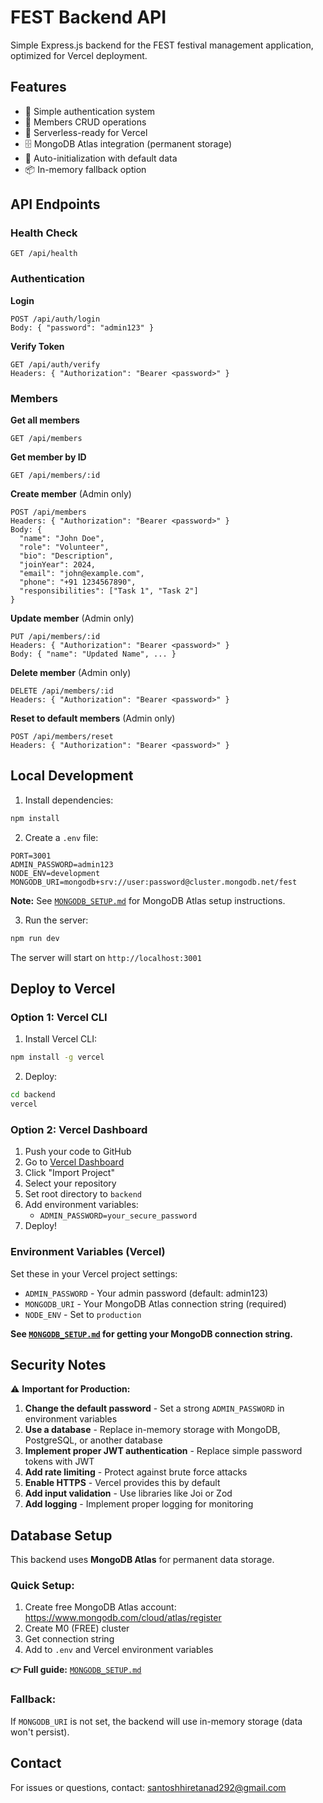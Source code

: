 # FEST Backend API

Simple Express.js backend for the FEST festival management application, optimized for Vercel deployment.

## Features

- 🔐 Simple authentication system
- 👥 Members CRUD operations
- 🚀 Serverless-ready for Vercel
- 🗄️ MongoDB Atlas integration (permanent storage)
- 💾 Auto-initialization with default data
- 📦 In-memory fallback option

## API Endpoints

### Health Check
```
GET /api/health
```

### Authentication

**Login**
```
POST /api/auth/login
Body: { "password": "admin123" }
```

**Verify Token**
```
GET /api/auth/verify
Headers: { "Authorization": "Bearer <password>" }
```

### Members

**Get all members**
```
GET /api/members
```

**Get member by ID**
```
GET /api/members/:id
```

**Create member** (Admin only)
```
POST /api/members
Headers: { "Authorization": "Bearer <password>" }
Body: {
  "name": "John Doe",
  "role": "Volunteer",
  "bio": "Description",
  "joinYear": 2024,
  "email": "john@example.com",
  "phone": "+91 1234567890",
  "responsibilities": ["Task 1", "Task 2"]
}
```

**Update member** (Admin only)
```
PUT /api/members/:id
Headers: { "Authorization": "Bearer <password>" }
Body: { "name": "Updated Name", ... }
```

**Delete member** (Admin only)
```
DELETE /api/members/:id
Headers: { "Authorization": "Bearer <password>" }
```

**Reset to default members** (Admin only)
```
POST /api/members/reset
Headers: { "Authorization": "Bearer <password>" }
```

## Local Development

1. Install dependencies:
```bash
npm install
```

2. Create a `.env` file:
```
PORT=3001
ADMIN_PASSWORD=admin123
NODE_ENV=development
MONGODB_URI=mongodb+srv://user:password@cluster.mongodb.net/fest
```

**Note:** See [`MONGODB_SETUP.md`](MONGODB_SETUP.md) for MongoDB Atlas setup instructions.

3. Run the server:
```bash
npm run dev
```

The server will start on `http://localhost:3001`

## Deploy to Vercel

### Option 1: Vercel CLI

1. Install Vercel CLI:
```bash
npm install -g vercel
```

2. Deploy:
```bash
cd backend
vercel
```

### Option 2: Vercel Dashboard

1. Push your code to GitHub
2. Go to [Vercel Dashboard](https://vercel.com/dashboard)
3. Click "Import Project"
4. Select your repository
5. Set root directory to `backend`
6. Add environment variables:
   - `ADMIN_PASSWORD=your_secure_password`
7. Deploy!

### Environment Variables (Vercel)

Set these in your Vercel project settings:

- `ADMIN_PASSWORD` - Your admin password (default: admin123)
- `MONGODB_URI` - Your MongoDB Atlas connection string (required)
- `NODE_ENV` - Set to `production`

**See [`MONGODB_SETUP.md`](MONGODB_SETUP.md) for getting your MongoDB connection string.**

## Security Notes

⚠️ **Important for Production:**

1. **Change the default password** - Set a strong `ADMIN_PASSWORD` in environment variables
2. **Use a database** - Replace in-memory storage with MongoDB, PostgreSQL, or another database
3. **Implement proper JWT authentication** - Replace simple password tokens with JWT
4. **Add rate limiting** - Protect against brute force attacks
5. **Enable HTTPS** - Vercel provides this by default
6. **Add input validation** - Use libraries like Joi or Zod
7. **Add logging** - Implement proper logging for monitoring

## Database Setup

This backend uses **MongoDB Atlas** for permanent data storage.

### Quick Setup:

1. Create free MongoDB Atlas account: https://www.mongodb.com/cloud/atlas/register
2. Create M0 (FREE) cluster
3. Get connection string
4. Add to `.env` and Vercel environment variables

**👉 Full guide:** [`MONGODB_SETUP.md`](MONGODB_SETUP.md)

### Fallback:

If `MONGODB_URI` is not set, the backend will use in-memory storage (data won't persist).

## Contact

For issues or questions, contact: santoshhiretanad292@gmail.com
